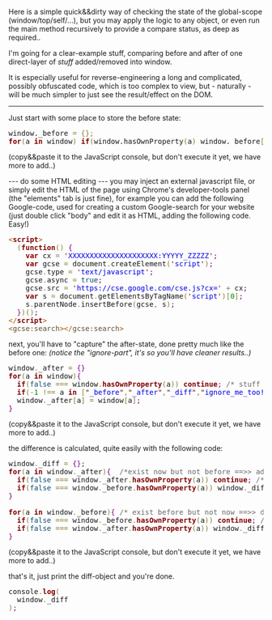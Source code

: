Here is a simple quick&&dirty way of checking the state of the global-scope (window/top/self/...),
but you may apply the logic to any object, or even run the main method recursively to provide a compare status, as deep as required..

I'm going for a clear-example stuff, comparing before and after of one direct-layer of *stuff* added/removed into window.

It is especially useful for reverse-engineering a long and complicated, possibly obfuscated code,
which is too complex to view, but - naturally - will be much simpler to just see the result/effect on the DOM.

<!--more-->
<hr/>

Just start with some place to store the before state:
<pre>
window._before <span style='color:#808030; '>=</span> <span style='color:#808030; '>{</span><span style='color:#808030; '>}</span><span style='color:#808030; '>;</span>
<span style='color:#800000; font-weight:bold; '>for</span><span style='color:#808030; '>(</span>a <span style='color:#800000; font-weight:bold; '>in</span> window<span style='color:#808030; '>)</span> <span style='color:#800000; font-weight:bold; '>if</span><span style='color:#808030; '>(</span>window.hasOwnProperty<span style='color:#808030; '>(</span>a<span style='color:#808030; '>)</span> window._before<span style='color:#808030; '>[</span>a<span style='color:#808030; '>]</span> <span style='color:#808030; '>=</span> window<span style='color:#808030; '>[</span>a<span style='color:#808030; '>]</span><span style='color:#808030; '>;</span>
</pre>
(copy&&paste it to the JavaScript console, but don't execute it yet, we have more to add..)

--- do some HTML editing ---
you may inject an external javascript file,
or simply edit the HTML of the page using Chrome's developer-tools panel (the "elements" tab is just fine),
for example you can add the following Google-code, used for creating a custom Google-search for your website (just double click "body" and edit it as HTML, adding the following code. Easy!)
<pre><span style='color:#a65700; '>&lt;</span><span style='color:#800000; font-weight:bold; '>script</span><span style='color:#a65700; '>></span>
  <span style='color:#808030; '>(</span><span style='color:#800000; font-weight:bold; '>function</span><span style='color:#808030; '>(</span><span style='color:#808030; '>)</span> <span style='color:#800080; '>{</span>
    <span style='color:#800000; font-weight:bold; '>var</span> cx <span style='color:#808030; '>=</span> <span style='color:#800000; '>'</span><span style='color:#0000e6; '>XXXXXXXXXXXXXXXXXXXXX:YYYYY_ZZZZZ</span><span style='color:#800000; '>'</span><span style='color:#800080; '>;</span>
    <span style='color:#800000; font-weight:bold; '>var</span> gcse <span style='color:#808030; '>=</span> document<span style='color:#808030; '>.</span>createElement<span style='color:#808030; '>(</span><span style='color:#800000; '>'</span><span style='color:#0000e6; '>script</span><span style='color:#800000; '>'</span><span style='color:#808030; '>)</span><span style='color:#800080; '>;</span>
    gcse<span style='color:#808030; '>.</span>type <span style='color:#808030; '>=</span> <span style='color:#800000; '>'</span><span style='color:#0000e6; '>text/javascript</span><span style='color:#800000; '>'</span><span style='color:#800080; '>;</span>
    gcse<span style='color:#808030; '>.</span>async <span style='color:#808030; '>=</span> <span style='color:#0f4d75; '>true</span><span style='color:#800080; '>;</span>
    gcse<span style='color:#808030; '>.</span>src <span style='color:#808030; '>=</span> <span style='color:#800000; '>'</span><span style='color:#0000e6; '>https://cse.google.com/cse.js?cx=</span><span style='color:#800000; '>'</span> <span style='color:#808030; '>+</span> cx<span style='color:#800080; '>;</span>
    <span style='color:#800000; font-weight:bold; '>var</span> s <span style='color:#808030; '>=</span> document<span style='color:#808030; '>.</span>getElementsByTagName<span style='color:#808030; '>(</span><span style='color:#800000; '>'</span><span style='color:#0000e6; '>script</span><span style='color:#800000; '>'</span><span style='color:#808030; '>)</span><span style='color:#808030; '>[</span><span style='color:#008c00; '>0</span><span style='color:#808030; '>]</span><span style='color:#800080; '>;</span>
    s<span style='color:#808030; '>.</span>parentNode<span style='color:#808030; '>.</span>insertBefore<span style='color:#808030; '>(</span>gcse<span style='color:#808030; '>,</span> s<span style='color:#808030; '>)</span><span style='color:#800080; '>;</span>
  <span style='color:#800080; '>}</span><span style='color:#808030; '>)</span><span style='color:#808030; '>(</span><span style='color:#808030; '>)</span><span style='color:#800080; '>;</span>
<span style='color:#a65700; '>&lt;/</span><span style='color:#800000; font-weight:bold; '>script</span><span style='color:#a65700; '>></span>
<span style='color:#a65700; '>&lt;</span><span style='color:#5f5035; '>gcse:search</span><span style='color:#a65700; '>></span><span style='color:#a65700; '>&lt;/</span><span style='color:#5f5035; '>gcse:search</span><span style='color:#a65700; '>></span>
</pre>

next, you'll have to "capture" the after-state, done pretty much like the before one:
<em>(notice the "ignore-part", it's so you'll have cleaner results..)</em>
<pre>window<span style='color:#808030; '>.</span>_after <span style='color:#808030; '>=</span> <span style='color:#800080; '>{</span><span style='color:#800080; '>}</span>
<span style='color:#800000; font-weight:bold; '>for</span><span style='color:#808030; '>(</span>a <span style='color:#800000; font-weight:bold; '>in</span> window<span style='color:#808030; '>)</span><span style='color:#800080; '>{</span>
  <span style='color:#800000; font-weight:bold; '>if</span><span style='color:#808030; '>(</span><span style='color:#0f4d75; '>false</span> <span style='color:#808030; '>===</span> window<span style='color:#808030; '>.</span><span style='color:#800000; font-weight:bold; '>hasOwnProperty</span><span style='color:#808030; '>(</span>a<span style='color:#808030; '>)</span><span style='color:#808030; '>)</span> <span style='color:#800000; font-weight:bold; '>continue</span><span style='color:#800080; '>;</span> <span style='color:#696969; '>/* stuff you can not enumerate */</span>
  <span style='color:#800000; font-weight:bold; '>if</span><span style='color:#808030; '>(</span><span style='color:#808030; '>-</span><span style='color:#008c00; '>1</span> <span style='color:#808030; '>!==</span> a <span style='color:#800000; font-weight:bold; '>in</span> <span style='color:#808030; '>[</span><span style='color:#800000; '>"</span><span style='color:#0000e6; '>_before</span><span style='color:#800000; '>"</span><span style='color:#808030; '>,</span><span style='color:#800000; '>"</span><span style='color:#0000e6; '>_after</span><span style='color:#800000; '>"</span><span style='color:#808030; '>,</span><span style='color:#800000; '>"</span><span style='color:#0000e6; '>_diff</span><span style='color:#800000; '>"</span><span style='color:#808030; '>,</span><span style='color:#800000; '>"</span><span style='color:#0000e6; '>ignore_me_too!</span><span style='color:#800000; '>"</span><span style='color:#808030; '>]</span><span style='color:#808030; '>)</span>  <span style='color:#800000; font-weight:bold; '>continue</span><span style='color:#800080; '>;</span>  <span style='color:#696969; '>/*ignore those names*/</span>
  window<span style='color:#808030; '>.</span>_after<span style='color:#808030; '>[</span>a<span style='color:#808030; '>]</span> <span style='color:#808030; '>=</span> window<span style='color:#808030; '>[</span>a<span style='color:#808030; '>]</span><span style='color:#800080; '>;</span>
<span style='color:#800080; '>}</span>
</pre>
(copy&&paste it to the JavaScript console, but don't execute it yet, we have more to add..)


the difference is calculated, quite easily with the following code:
<pre>window<span style='color:#808030; '>.</span>_diff <span style='color:#808030; '>=</span> <span style='color:#800080; '>{</span><span style='color:#800080; '>}</span><span style='color:#800080; '>;</span>
<span style='color:#800000; font-weight:bold; '>for</span><span style='color:#808030; '>(</span>a <span style='color:#800000; font-weight:bold; '>in</span> window<span style='color:#808030; '>.</span>_after<span style='color:#808030; '>)</span><span style='color:#800080; '>{</span>  <span style='color:#696969; '>/*exist now but not before ==>> added*/</span>
  <span style='color:#800000; font-weight:bold; '>if</span><span style='color:#808030; '>(</span><span style='color:#0f4d75; '>false</span> <span style='color:#808030; '>===</span> window<span style='color:#808030; '>.</span>_after<span style='color:#808030; '>.</span><span style='color:#800000; font-weight:bold; '>hasOwnProperty</span><span style='color:#808030; '>(</span>a<span style='color:#808030; '>)</span><span style='color:#808030; '>)</span> <span style='color:#800000; font-weight:bold; '>continue</span><span style='color:#800080; '>;</span> <span style='color:#696969; '>/* stuff you can not enumerate */</span>
  <span style='color:#800000; font-weight:bold; '>if</span><span style='color:#808030; '>(</span><span style='color:#0f4d75; '>false</span> <span style='color:#808030; '>===</span> window<span style='color:#808030; '>.</span>_before<span style='color:#808030; '>.</span><span style='color:#800000; font-weight:bold; '>hasOwnProperty</span><span style='color:#808030; '>(</span>a<span style='color:#808030; '>)</span><span style='color:#808030; '>)</span> window<span style='color:#808030; '>.</span>_diff<span style='color:#808030; '>[</span>a<span style='color:#808030; '>]</span> <span style='color:#808030; '>=</span> <span style='color:#800080; '>{</span><span style='color:#800000; '>"</span><span style='color:#0000e6; '>diff</span><span style='color:#800000; '>"</span><span style='color:#800080; '>:</span><span style='color:#800000; '>"</span><span style='color:#0000e6; '>added</span><span style='color:#800000; '>"</span><span style='color:#808030; '>,</span><span style='color:#800000; '>"</span><span style='color:#0000e6; '>obj</span><span style='color:#800000; '>"</span><span style='color:#800080; '>:</span>window<span style='color:#808030; '>.</span>_after<span style='color:#808030; '>[</span>a<span style='color:#808030; '>]</span><span style='color:#800080; '>}</span><span style='color:#800080; '>;</span>
<span style='color:#800080; '>}</span>

<span style='color:#800000; font-weight:bold; '>for</span><span style='color:#808030; '>(</span>a <span style='color:#800000; font-weight:bold; '>in</span> window<span style='color:#808030; '>.</span>_before<span style='color:#808030; '>)</span><span style='color:#800080; '>{</span> <span style='color:#696969; '>/* exist before but not now ==>> deleted*/</span>
  <span style='color:#800000; font-weight:bold; '>if</span><span style='color:#808030; '>(</span><span style='color:#0f4d75; '>false</span> <span style='color:#808030; '>===</span> window<span style='color:#808030; '>.</span>_before<span style='color:#808030; '>.</span><span style='color:#800000; font-weight:bold; '>hasOwnProperty</span><span style='color:#808030; '>(</span>a<span style='color:#808030; '>)</span><span style='color:#808030; '>)</span> <span style='color:#800000; font-weight:bold; '>continue</span><span style='color:#800080; '>;</span> <span style='color:#696969; '>/* stuff you can not enumerate */</span>
  <span style='color:#800000; font-weight:bold; '>if</span><span style='color:#808030; '>(</span><span style='color:#0f4d75; '>false</span> <span style='color:#808030; '>===</span> window<span style='color:#808030; '>.</span>_after<span style='color:#808030; '>.</span><span style='color:#800000; font-weight:bold; '>hasOwnProperty</span><span style='color:#808030; '>(</span>a<span style='color:#808030; '>)</span><span style='color:#808030; '>)</span> window<span style='color:#808030; '>.</span>_diff<span style='color:#808030; '>[</span>a<span style='color:#808030; '>]</span> <span style='color:#808030; '>=</span> <span style='color:#800080; '>{</span><span style='color:#800000; '>"</span><span style='color:#0000e6; '>diff</span><span style='color:#800000; '>"</span><span style='color:#800080; '>:</span><span style='color:#800000; '>"</span><span style='color:#0000e6; '>deleted</span><span style='color:#800000; '>"</span><span style='color:#808030; '>,</span><span style='color:#800000; '>"</span><span style='color:#0000e6; '>obj</span><span style='color:#800000; '>"</span><span style='color:#800080; '>:</span>window<span style='color:#808030; '>.</span>_after<span style='color:#808030; '>[</span>a<span style='color:#808030; '>]</span><span style='color:#800080; '>}</span><span style='color:#800080; '>;</span>
<span style='color:#800080; '>}</span>
</pre>

(copy&&paste it to the JavaScript console, but don't execute it yet, we have more to add..)

that's it, just print the diff-object and you're done.

<pre>console<span style='color:#808030; '>.</span><span style='color:#800000; font-weight:bold; '>log</span><span style='color:#808030; '>(</span>
  window<span style='color:#808030; '>.</span>_diff
<span style='color:#808030; '>)</span><span style='color:#800080; '>;</span>
</pre>

